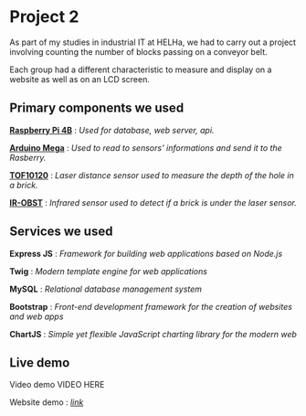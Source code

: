 # Project 2
As part of my studies in industrial IT at HELHa, we had to carry out a project involving counting the number of blocks passing on a conveyor belt.

Each group had a different characteristic to measure and display on a website as well as on an LCD screen.

## Primary components we used
**[Raspberry Pi 4B](https://www.raspberrypi.com/products/raspberry-pi-4-model-b/specifications/)** :
*Used for database, web server, api.*

**[Arduino Mega](https://docs.arduino.cc/hardware/mega-2560)** :
*Used to read to sensors' informations and send it to the Rasberry.*

**[TOF10120](https://www.electroniclinic.com/tof10120-laser-rangefinder-arduino-display-interfacing-code/)** :
*Laser distance sensor used to measure the depth of the hole in a brick.*

**[IR-OBST](https://www.velleman.eu/products/view/?id=439196)** :
*Infrared sensor used to detect if a brick is under the laser sensor.*

## Services we used
**Express JS** :
*Framework for building web applications based on Node.js*

**Twig** :
*Modern template engine for web applications*

**MySQL** :
*Relational database management system*

**Bootstrap** :
*Front-end development framework for the creation of websites and web apps*

**ChartJS** :
*Simple yet flexible JavaScript charting library for the modern web*

## Live demo
Video demo
VIDEO HERE

Website demo : *[link](https://project2.jejesar.be/)*
